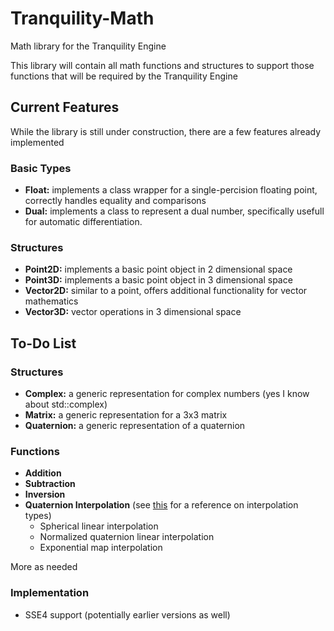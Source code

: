 Tranquility-Math
================

Math library for the Tranquility Engine

This library will contain all math functions and structures to support those functions that will be required by the Tranquility Engine  

Current Features  
----------------
While the library is still under construction, there are a few features already implemented
### Basic Types
* **Float:** implements a class wrapper for a single-percision floating point, correctly handles equality and comparisons  
* **Dual:** implements a class to represent a dual number, specifically usefull for automatic differentiation.  

### Structures
* **Point2D:** implements a basic point object in 2 dimensional space  
* **Point3D:** implements a basic point object in 3 dimensional space  
* **Vector2D:** similar to a point, offers additional functionality for vector mathematics  
* **Vector3D:** vector operations in 3 dimensional space  

To-Do List
----------
### Structures
* **Complex:** a generic representation for complex numbers (yes I know about std::complex)
* **Matrix:** a generic representation for a 3x3 matrix
* **Quaternion:** a generic representation of a quaternion

### Functions
* **Addition**
* **Subtraction**
* **Inversion**
* **Quaternion Interpolation** (see [this](http://number-none.com/product/Understanding%20Slerp,%20Then%20Not%20Using%20It/) for a reference on interpolation types)
  * Spherical linear interpolation
  * Normalized quaternion linear interpolation
  * Exponential map interpolation

More as needed

### Implementation
* SSE4 support (potentially earlier versions as well)

